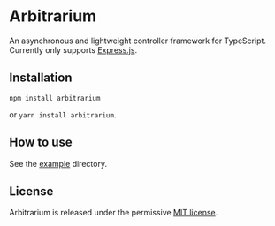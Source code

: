 # Arbitrarium
An asynchronous and lightweight controller framework for TypeScript. Currently only supports [Express.js](https://expressjs.com/).

## Installation
```
npm install arbitrarium
```
or `yarn install arbitrarium`.

## How to use
See the [example](https://github.com/CircuitCodes/Arbitrarium/tree/master/examples) directory.
## License
Arbitrarium is released under the permissive [MIT license](https://github.com/CircuitCodes/Arbitrarium/blob/master/LICENSE.md).